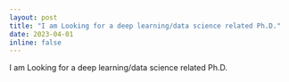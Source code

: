 ```yaml
---
layout: post
title: "I am Looking for a deep learning/data science related Ph.D."
date: 2023-04-01
inline: false
---
```

I am Looking for a deep learning/data science related Ph.D.

<!-- <div class="row">
    <div class="col-sm mt-3 mt-md-0">
        {% include figure.html path="assets/img/2023_ACS_COMP_award.jpeg" title="" class="img-fluid rounded z-depth-1" %}
    </div>
</div>
<div class="caption">
</div> -->


